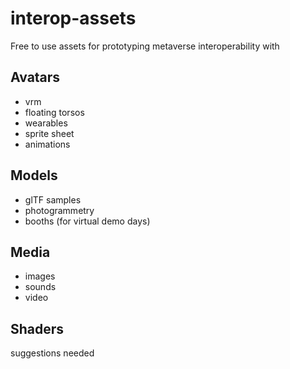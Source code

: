 # interop-assets
Free to use assets for prototyping metaverse interoperability with



## Avatars

- vrm
- floating torsos
- wearables
- sprite sheet
- animations

## Models

- glTF samples
- photogrammetry
- booths (for virtual demo days)

## Media

- images
- sounds
- video


## Shaders

suggestions needed
